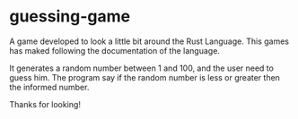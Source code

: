 # guessing-game

A game developed to look a little bit around the Rust Language.
This games has maked following the documentation of the language.

It generates a random number between 1 and 100, and the user need to guess him.
The program say if the random number is less or greater then the informed number.

Thanks for looking!
